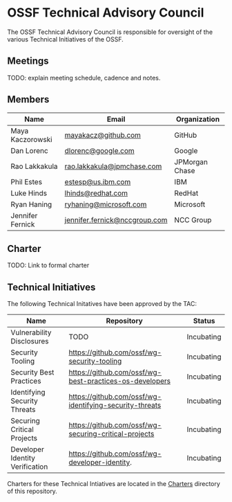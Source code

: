 # OSSF Technical Advisory Council

The OSSF Technical Advisory Council is responsible for oversight of the
various Technical Initiatives of the OSSF.

## Meetings

TODO: explain meeting schedule, cadence and notes.

## Members

| Name | Email | Organization |
| --- | --- | --- |
| Maya Kaczorowski | mayakacz@github.com | GitHub |
| Dan Lorenc | dlorenc@google.com | Google |
| Rao Lakkakula | rao.lakkakula@jpmchase.com | JPMorgan Chase |
| Phil Estes | estesp@us.ibm.com | IBM |
| Luke Hinds | lhinds@redhat.com | RedHat |
| Ryan Haning | ryhaning@microsoft.com | Microsoft | 
| Jennifer Fernick | jennifer.fernick@nccgroup.com | NCC Group |


## Charter

TODO: Link to formal charter

## Technical Initiatives

The following Technical Initatives have been approved by the TAC:

| Name                                                 | Repository | Status     |
| ---------------------------------------------------- | ---------- | ---------- |
| Vulnerability Disclosures                            | TODO       | Incubating |
| Security Tooling                                     | https://github.com/ossf/wg-security-tooling                   | Incubating |
| Security Best Practices                              | https://github.com/ossf/wg-best-practices-os-developers       | Incubating |
| Identifying Security Threats                         | https://github.com/ossf/wg-identifying-security-threats       | Incubating |
| Securing Critical Projects                           | https://github.com/ossf/wg-securing-critical-projects         | Incubating |
| Developer Identity Verification                      | https://github.com/ossf/wg-developer-identity.                | Incubating |

Charters for these Technical Intiatives are located in the [Charters](charters)
directory of this repository.
